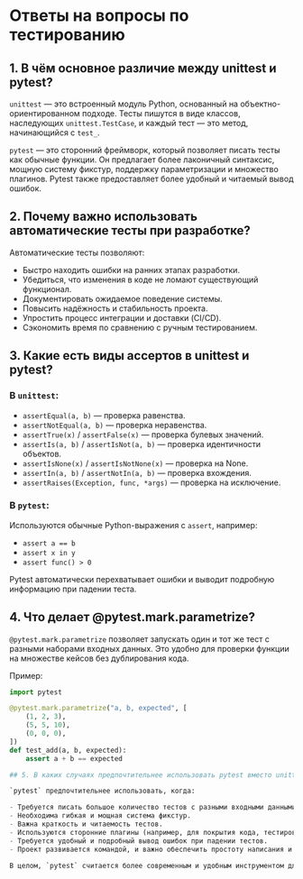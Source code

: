 # Ответы на вопросы по тестированию

## 1. В чём основное различие между unittest и pytest?

`unittest` — это встроенный модуль Python, основанный на объектно-ориентированном подходе. Тесты пишутся в виде классов, наследующих `unittest.TestCase`, и каждый тест — это метод, начинающийся с `test_`.

`pytest` — это сторонний фреймворк, который позволяет писать тесты как обычные функции. Он предлагает более лаконичный синтаксис, мощную систему фикстур, поддержку параметризации и множество плагинов. Pytest также предоставляет более удобный и читаемый вывод ошибок.

## 2. Почему важно использовать автоматические тесты при разработке?

Автоматические тесты позволяют:

- Быстро находить ошибки на ранних этапах разработки.
- Убедиться, что изменения в коде не ломают существующий функционал.
- Документировать ожидаемое поведение системы.
- Повысить надёжность и стабильность проекта.
- Упростить процесс интеграции и доставки (CI/CD).
- Сэкономить время по сравнению с ручным тестированием.

## 3. Какие есть виды ассертов в unittest и pytest?

### В `unittest`:

- `assertEqual(a, b)` — проверка равенства.
- `assertNotEqual(a, b)` — проверка неравенства.
- `assertTrue(x)` / `assertFalse(x)` — проверка булевых значений.
- `assertIs(a, b)` / `assertIsNot(a, b)` — проверка идентичности объектов.
- `assertIsNone(x)` / `assertIsNotNone(x)` — проверка на None.
- `assertIn(a, b)` / `assertNotIn(a, b)` — проверка вхождения.
- `assertRaises(Exception, func, *args)` — проверка на исключение.

### В `pytest`:

Используются обычные Python-выражения с `assert`, например:

- `assert a == b`
- `assert x in y`
- `assert func() > 0`

Pytest автоматически перехватывает ошибки и выводит подробную информацию при падении теста.

## 4. Что делает @pytest.mark.parametrize?

`@pytest.mark.parametrize` позволяет запускать один и тот же тест с разными наборами входных данных. Это удобно для проверки функции на множестве кейсов без дублирования кода.

Пример:

```python
import pytest

@pytest.mark.parametrize("a, b, expected", [
    (1, 2, 3),
    (5, 5, 10),
    (0, 0, 0),
])
def test_add(a, b, expected):
    assert a + b == expected

## 5. В каких случаях предпочтительнее использовать pytest вместо unittest?

`pytest` предпочтительнее использовать, когда:

- Требуется писать большое количество тестов с разными входными данными.
- Необходима гибкая и мощная система фикстур.
- Важна краткость и читаемость тестов.
- Используются сторонние плагины (например, для покрытия кода, тестирования асинхронных функций и т.д.).
- Требуется удобный и подробный вывод ошибок при падении тестов.
- Проект развивается командой, и важно обеспечить простоту написания и поддержки тестов.

В целом, `pytest` считается более современным и удобным инструментом для большинства проектов.


